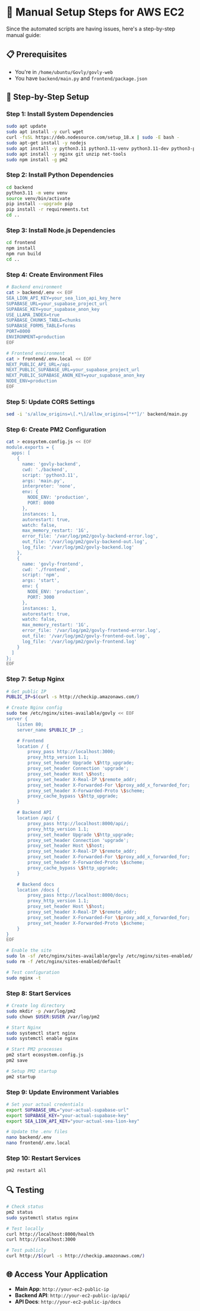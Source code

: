 # 🔧 Manual Setup Steps for AWS EC2

Since the automated scripts are having issues, here's a step-by-step manual guide:

## 📋 Prerequisites
- You're in `/home/ubuntu/Govly/govly-web`
- You have `backend/main.py` and `frontend/package.json`

## 🚀 Step-by-Step Setup

### Step 1: Install System Dependencies
```bash
sudo apt update
sudo apt install -y curl wget
curl -fsSL https://deb.nodesource.com/setup_18.x | sudo -E bash -
sudo apt-get install -y nodejs
sudo apt install -y python3.11 python3.11-venv python3.11-dev python3-pip
sudo apt install -y nginx git unzip net-tools
sudo npm install -g pm2
```

### Step 2: Install Python Dependencies
```bash
cd backend
python3.11 -m venv venv
source venv/bin/activate
pip install --upgrade pip
pip install -r requirements.txt
cd ..
```

### Step 3: Install Node.js Dependencies
```bash
cd frontend
npm install
npm run build
cd ..
```

### Step 4: Create Environment Files
```bash
# Backend environment
cat > backend/.env << EOF
SEA_LION_API_KEY=your_sea_lion_api_key_here
SUPABASE_URL=your_supabase_project_url
SUPABASE_KEY=your_supabase_anon_key
USE_LLAMA_INDEX=true
SUPABASE_CHUNKS_TABLE=chunks
SUPABASE_FORMS_TABLE=forms
PORT=8000
ENVIRONMENT=production
EOF

# Frontend environment
cat > frontend/.env.local << EOF
NEXT_PUBLIC_API_URL=/api
NEXT_PUBLIC_SUPABASE_URL=your_supabase_project_url
NEXT_PUBLIC_SUPABASE_ANON_KEY=your_supabase_anon_key
NODE_ENV=production
EOF
```

### Step 5: Update CORS Settings
```bash
sed -i 's/allow_origins=\[.*\]/allow_origins=["*"]/' backend/main.py
```

### Step 6: Create PM2 Configuration
```bash
cat > ecosystem.config.js << EOF
module.exports = {
  apps: [
    {
      name: 'govly-backend',
      cwd: './backend',
      script: 'python3.11',
      args: 'main.py',
      interpreter: 'none',
      env: {
        NODE_ENV: 'production',
        PORT: 8000
      },
      instances: 1,
      autorestart: true,
      watch: false,
      max_memory_restart: '1G',
      error_file: '/var/log/pm2/govly-backend-error.log',
      out_file: '/var/log/pm2/govly-backend-out.log',
      log_file: '/var/log/pm2/govly-backend.log'
    },
    {
      name: 'govly-frontend',
      cwd: './frontend',
      script: 'npm',
      args: 'start',
      env: {
        NODE_ENV: 'production',
        PORT: 3000
      },
      instances: 1,
      autorestart: true,
      watch: false,
      max_memory_restart: '1G',
      error_file: '/var/log/pm2/govly-frontend-error.log',
      out_file: '/var/log/pm2/govly-frontend-out.log',
      log_file: '/var/log/pm2/govly-frontend.log'
    }
  ]
};
EOF
```

### Step 7: Setup Nginx
```bash
# Get public IP
PUBLIC_IP=$(curl -s http://checkip.amazonaws.com/)

# Create Nginx config
sudo tee /etc/nginx/sites-available/govly << EOF
server {
    listen 80;
    server_name $PUBLIC_IP _;

    # Frontend
    location / {
        proxy_pass http://localhost:3000;
        proxy_http_version 1.1;
        proxy_set_header Upgrade \$http_upgrade;
        proxy_set_header Connection 'upgrade';
        proxy_set_header Host \$host;
        proxy_set_header X-Real-IP \$remote_addr;
        proxy_set_header X-Forwarded-For \$proxy_add_x_forwarded_for;
        proxy_set_header X-Forwarded-Proto \$scheme;
        proxy_cache_bypass \$http_upgrade;
    }

    # Backend API
    location /api/ {
        proxy_pass http://localhost:8000/api/;
        proxy_http_version 1.1;
        proxy_set_header Upgrade \$http_upgrade;
        proxy_set_header Connection 'upgrade';
        proxy_set_header Host \$host;
        proxy_set_header X-Real-IP \$remote_addr;
        proxy_set_header X-Forwarded-For \$proxy_add_x_forwarded_for;
        proxy_set_header X-Forwarded-Proto \$scheme;
        proxy_cache_bypass \$http_upgrade;
    }

    # Backend docs
    location /docs {
        proxy_pass http://localhost:8000/docs;
        proxy_http_version 1.1;
        proxy_set_header Host \$host;
        proxy_set_header X-Real-IP \$remote_addr;
        proxy_set_header X-Forwarded-For \$proxy_add_x_forwarded_for;
        proxy_set_header X-Forwarded-Proto \$scheme;
    }
}
EOF

# Enable the site
sudo ln -sf /etc/nginx/sites-available/govly /etc/nginx/sites-enabled/
sudo rm -f /etc/nginx/sites-enabled/default

# Test configuration
sudo nginx -t
```

### Step 8: Start Services
```bash
# Create log directory
sudo mkdir -p /var/log/pm2
sudo chown $USER:$USER /var/log/pm2

# Start Nginx
sudo systemctl start nginx
sudo systemctl enable nginx

# Start PM2 processes
pm2 start ecosystem.config.js
pm2 save

# Setup PM2 startup
pm2 startup
```

### Step 9: Update Environment Variables
```bash
# Set your actual credentials
export SUPABASE_URL="your-actual-supabase-url"
export SUPABASE_KEY="your-actual-supabase-key"
export SEA_LION_API_KEY="your-actual-sea-lion-key"

# Update the .env files
nano backend/.env
nano frontend/.env.local
```

### Step 10: Restart Services
```bash
pm2 restart all
```

## 🔍 Testing
```bash
# Check status
pm2 status
sudo systemctl status nginx

# Test locally
curl http://localhost:8000/health
curl http://localhost:3000

# Test publicly
curl http://$(curl -s http://checkip.amazonaws.com/)
```

## 🌐 Access Your Application
- **Main App**: `http://your-ec2-public-ip`
- **Backend API**: `http://your-ec2-public-ip/api/`
- **API Docs**: `http://your-ec2-public-ip/docs`


